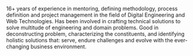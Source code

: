 16+ years of experience in mentoring, defining methodology, process definition and project management in the field of Digital Engineering and Web Technologies. Has been involved in crafting technical solutions to solve multitude of engineering and domain problems. Good in deconstructing problem, characterizing the constituents, and identifying holistic solutions that: serve, endure challenges and evolve with the ever-changing business environment. 
